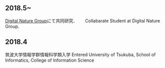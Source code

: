 ## 2018.5~
[Digital Nature Group](https://digitalnature.slis.tsukuba.ac.jp)にて共同研究．　　
Collabarate Student at Digital Nature Group.

## 2018.4 
筑波大学情報学群情報科学類入学
Entered University of Tsukuba, School of Informatics, College of Information Science
